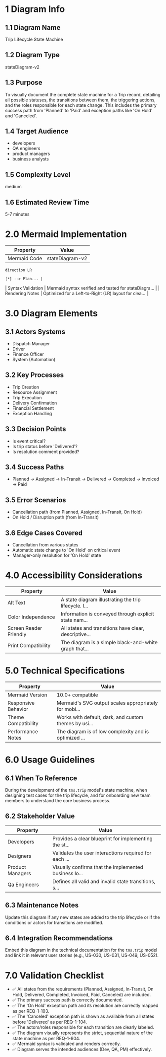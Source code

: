 # 1 Diagram Info

## 1.1 Diagram Name

Trip Lifecycle State Machine

## 1.2 Diagram Type

stateDiagram-v2

## 1.3 Purpose

To visually document the complete state machine for a Trip record, detailing all possible statuses, the transitions between them, the triggering actions, and the roles responsible for each state change. This includes the primary success path from 'Planned' to 'Paid' and exception paths like 'On Hold' and 'Canceled'.

## 1.4 Target Audience

- developers
- QA engineers
- product managers
- business analysts

## 1.5 Complexity Level

medium

## 1.6 Estimated Review Time

5-7 minutes

# 2.0 Mermaid Implementation

| Property | Value |
|----------|-------|
| Mermaid Code | stateDiagram-v2
    direction LR

    [*] --> Plan... |
| Syntax Validation | Mermaid syntax verified and tested for stateDiagra... |
| Rendering Notes | Optimized for a Left-to-Right (LR) layout for clea... |

# 3.0 Diagram Elements

## 3.1 Actors Systems

- Dispatch Manager
- Driver
- Finance Officer
- System (Automation)

## 3.2 Key Processes

- Trip Creation
- Resource Assignment
- Trip Execution
- Delivery Confirmation
- Financial Settlement
- Exception Handling

## 3.3 Decision Points

- Is event critical?
- Is trip status before 'Delivered'?
- Is resolution comment provided?

## 3.4 Success Paths

- Planned -> Assigned -> In-Transit -> Delivered -> Completed -> Invoiced -> Paid

## 3.5 Error Scenarios

- Cancellation path (from Planned, Assigned, In-Transit, On Hold)
- On Hold / Disruption path (from In-Transit)

## 3.6 Edge Cases Covered

- Cancellation from various states
- Automatic state change to 'On Hold' on critical event
- Manager-only resolution for 'On Hold' state

# 4.0 Accessibility Considerations

| Property | Value |
|----------|-------|
| Alt Text | A state diagram illustrating the trip lifecycle. I... |
| Color Independence | Information is conveyed through explicit state nam... |
| Screen Reader Friendly | All states and transitions have clear, descriptive... |
| Print Compatibility | The diagram is a simple black-and-white graph that... |

# 5.0 Technical Specifications

| Property | Value |
|----------|-------|
| Mermaid Version | 10.0+ compatible |
| Responsive Behavior | Mermaid's SVG output scales appropriately for mobi... |
| Theme Compatibility | Works with default, dark, and custom themes by usi... |
| Performance Notes | The diagram is of low complexity and is optimized ... |

# 6.0 Usage Guidelines

## 6.1 When To Reference

During the development of the `tms.trip` model's state machine, when designing test cases for the trip lifecycle, and for onboarding new team members to understand the core business process.

## 6.2 Stakeholder Value

| Property | Value |
|----------|-------|
| Developers | Provides a clear blueprint for implementing the st... |
| Designers | Validates the user interactions required for each ... |
| Product Managers | Visually confirms that the implemented business lo... |
| Qa Engineers | Defines all valid and invalid state transitions, s... |

## 6.3 Maintenance Notes

Update this diagram if any new states are added to the trip lifecycle or if the conditions or actors for transitions are modified.

## 6.4 Integration Recommendations

Embed this diagram in the technical documentation for the `tms.trip` model and link it in relevant user stories (e.g., US-030, US-031, US-049, US-052).

# 7.0 Validation Checklist

- ✅ All states from the requirements (Planned, Assigned, In-Transit, On Hold, Delivered, Completed, Invoiced, Paid, Canceled) are included.
- ✅ The primary success path is correctly documented.
- ✅ The 'On Hold' exception path and its resolution are correctly mapped as per REQ-1-103.
- ✅ The 'Canceled' exception path is shown as available from all states before 'Delivered' as per REQ-1-104.
- ✅ The actors/roles responsible for each transition are clearly labeled.
- ✅ The diagram visually represents the strict, sequential nature of the state machine as per REQ-1-904.
- ✅ Mermaid syntax is validated and renders correctly.
- ✅ Diagram serves the intended audiences (Dev, QA, PM) effectively.

